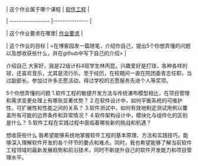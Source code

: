 | 这个作业属于哪个课程 | [软件工程](https://edu.cnblogs.com/campus/gdgy/CSGrade22-34) |

| ----------------- |--------------- |

| 这个作业要求在哪里| [作业要求](https://edu.cnblogs.com/campus/gdgy/CSGrade22-34/homework/13228) |

| 这个作业的目标 | <在博客园发一篇随笔，介绍你自己，提出5个你想弄懂的问题以及想收获些什么，并在github中写下自己的介绍> |

介绍自己
大家好，我是22级计科4班学生林丙昆。兴趣爱好是打球，各种各样的球，还喜欢音乐，尤其是流行乐。至于经历，在校期间一直在院团委青志任职，当过副部长，参加过许多志愿活动，得过学校的志愿服务先进个人等奖项。

5个你想弄懂的问题
1.软件工程的敏捷开发方法与传统瀑布模型相比，在项目管理和需求变更处理上有哪些显著优势？
2.在软件设计中，如何平衡系统的可维护性、可扩展性和性能之间的关系？
3.软件测试中，如何有效地制定测试用例以覆盖所有可能的边界条件和异常情况？
4.软件架构设计中，模块化与组件化的区别是什么？
5.软件工程在实践过程中面临着哪些新的挑战和机遇？

想收获些什么
我希望能够系统地掌握软件工程的基本原理、方法和实践技巧。能够深入理解软件开发的各个环节的要点和难点。同时，我也希望能够了解当前软件工程领域的最新发展趋势和前沿技术，同时不断提升自己的软件开发能力和项目管理水平。
